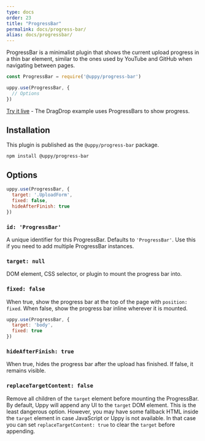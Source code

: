 ```yaml
---
type: docs
order: 23
title: "ProgressBar"
permalink: docs/progress-bar/
alias: docs/progressbar/
---
```


ProgressBar is a minimalist plugin that shows the current upload progress in a thin bar element, similar to the ones used by YouTube and GitHub when navigating between pages.

```js
const ProgressBar = require('@uppy/progress-bar')

uppy.use(ProgressBar, {
  // Options
})
```

[Try it live](/examples/dragdrop/) - The DragDrop example uses ProgressBars to show progress.

## Installation

This plugin is published as the `@uppy/progress-bar` package.

```shell
npm install @uppy/progress-bar
```

## Options

```js
uppy.use(ProgressBar, {
  target: '.UploadForm',
  fixed: false,
  hideAfterFinish: true
})
```

### `id: 'ProgressBar'`

A unique identifier for this ProgressBar. Defaults to `'ProgressBar'`. Use this if you need to add multiple ProgressBar instances.

### `target: null`

DOM element, CSS selector, or plugin to mount the progress bar into.

### `fixed: false`

When true, show the progress bar at the top of the page with `position: fixed`. When false, show the progress bar inline wherever it is mounted.

```js
uppy.use(ProgressBar, {
  target: 'body',
  fixed: true
})
```

### `hideAfterFinish: true`

When true, hides the progress bar after the upload has finished. If false, it remains visible.

### `replaceTargetContent: false`

Remove all children of the `target` element before mounting the ProgressBar. By default, Uppy will append any UI to the `target` DOM element. This is the least dangerous option. However, you may have some fallback HTML inside the `target` element in case JavaScript or Uppy is not available. In that case you can set `replaceTargetContent: true` to clear the `target` before appending.
